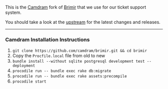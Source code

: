 This is the [Camdram](https://www.camdram.net/) fork of [Brimir](http://getbrimir.com/) that we use for our ticket support system.

You should take a look at the [upstream](https://github.com/ivaldi/brimir) for the latest changes and releases.

---

### Camdram Installation Instructions
1. `git clone https://github.com/camdram/brimir.git && cd brimir`
2. Copy the `Procfile.local` file from old to new 
3. `bundle install --without sqlite postgresql development test --deployment`
4. `procodile run -- bundle exec rake db:migrate`
5. `procodile run -- bundle exec rake assets:precompile`
6. `procodile start`
